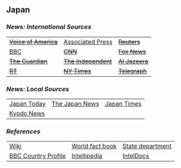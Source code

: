 ## Japan ##

### _News: International Sources_ ###
|   |   |   |
| --- | --- | --- |
| [~~Voice of America~~]() | [Associated Press](https://apnews.com/Japan) | [~~Reuters~~]() |
| [BBC](https://www.bbc.com/news/topics/cjnwl8q4g7nt/japan) | [~~CNN~~]() | [~~Fox News~~]() |
| [~~The Guardian~~]()  | [~~The Independent~~]() | [~~Al Jazeera~~]() |
| [~~RT~~]() | [~~NY Times~~]() | [~~Telegraph~~]() |

### _News: Local Sources_ ###
|   |   |   |
| --- | --- | --- |
| [Japan Today](https://japantoday.com/) | [The Japan News](https://the-japan-news.com/) | [Japan Times](https://www.japantimes.co.jp/news/) |
| [Kyodo News](https://english.kyodonews.net/news/japan) |  |  |


### _References_ ###
|   |   |   |
| --- | --- | --- |
| [Wiki](https://en.wikipedia.org/wiki/Japan) | [World fact book](https://www.cia.gov/library/publications/the-world-factbook/geos/ja.html) | [State department](https://www.state.gov/countries-areas/japan/) |
| [BBC Country Profile](https://www.bbc.com/news/world-asia-pacific-14918801) | [Intellipedia](https://intellipedia.intelink.gov/wiki/Japan) | [IntelDocs](https://inteldocs.intelink.gov/search/folder?q=Japan) |
